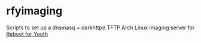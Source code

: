 # rfyimaging
Scripts to set up a dnsmasq + darkhttpd TFTP Arch Linux imaging server for [Reboot for Youth](http://www.rebootforyouth.org/)

